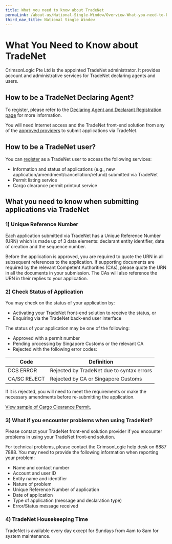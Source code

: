 ```yaml
---
title: What you need to know about TradeNet
permaLink: /about-us/National-Single-Window/Overview-What-you-need-to-know
third_nav_title: National Single Window
---
```


# What You Need to Know about TradeNet

CrimsonLogic Pte Ltd is the appointed TradeNet administrator. It provides account and administrative services for TradeNet declaring agents and users.

## How to be a TradeNet Declaring Agent?

To register, please refer to the  [Declaring Agent and Declarant Registration page](https://www.customs.gov.sg/businesses/registering-to-trade/registration-procedures/register-as-declaring-agent-or-declarant) for more information.

You will need Internet access and the TradeNet front-end solution from any of the  [approved providers](https://www.customs.gov.sg/about-us/national-single-window/tradenet/tradenet-front-end-solution-providers) to submit applications via TradeNet.

## How to be a TradeNet user?

You can  [register](https://www.ntp.gov.sg/public/government-services)  as a TradeNet user to access the following services:

-   Information and status of applications (e.g., new application/amendment/cancellation/refund) submitted via TradeNet
-   Permit listing service
-   Cargo clearance permit printout service

## What you need to know when submitting applications via TradeNet

### 1) Unique Reference Number

Each application submitted via TradeNet has a Unique Reference Number (URN) which is made up of 3 data elements: declarant entity identifier, date of creation and the sequence number.

Before the application is approved, you are required to quote the URN in all subsequent references to the application. If supporting documents are required by the relevant Competent Authorities (CAs), please quote the URN in all the documents in your submission. The CAs will also reference the URN in their replies to your application.

### 2) Check Status of Application

You may check on the status of your application by:

-   Activating your TradeNet front-end solution to receive the status, or
-   Enquiring via the TradeNet back-end user interface

The status of your application may be one of the following:

-   Approved with a permit number
-   Pending processing by Singapore Customs or the relevant CA
-   Rejected with the following error codes:

|Code|Definition  |
|--|--|
|  DCS ERROR| Rejected by TradeNet due to syntax errors |
| CA/SC REJECT | Rejected by CA or Singapore Customs |

If it is rejected, you will need to meet the requirements or make the necessary amendments before re-submitting the application.

[View sample of Cargo Clearance Permit.](https://www.customs.gov.sg/-/media/cus/files/about-us/national-single-window/sampleccporiginal.pdf?la=en&hash=95DDF4447D87B2155B03BE251D86C1C2E08727E8)

### 3) What if you encounter problems when using TradeNet?

Please contact your TradeNet front-end solution provider if you encounter problems in using your TradeNet front-end solution.

For technical problems, please contact the CrimsonLogic help desk on 6887 7888. You may need to provide the following information when reporting your problem:

-   Name and contact number
-   Account and user ID
-   Entity name and identifier
-   Nature of problem
-   Unique Reference Number of application
-   Date of application
-   Type of application (message and declaration type)
-   Error/Status message received

### 4) TradeNet Housekeeping Time

TradeNet is available every day except for Sundays from 4am to 8am for system maintenance.
